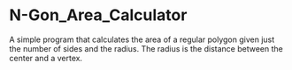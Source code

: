 # N-Gon_Area_Calculator
A simple program that calculates the area of a regular polygon given just the number of sides and the radius.
The radius is the distance between the center and a vertex.
